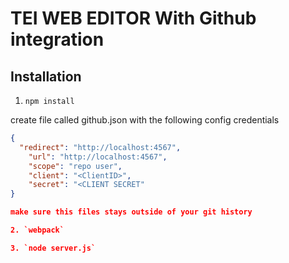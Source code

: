 # TEI WEB EDITOR With Github integration

## Installation

1. `npm install`

create file called github.json with the following config credentials

```json
{
  "redirect": "http://localhost:4567",
	"url": "http://localhost:4567",
	"scope": "repo user",
	"client": "<ClientID>",
	"secret": "<CLIENT SECRET"
}

make sure this files stays outside of your git history

2. `webpack`

3. `node server.js`
